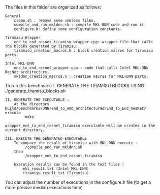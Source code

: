 The files in this folder are organized as follows:

    General
        clean.sh : remove some useless files.
        compile_and_run_mkldnn.sh : compile MKL-DNN code and run it.
        configure.h: define some configuration constants.

    Tiramisu Wrapper
        end_to_end_resnet_tiramisu_wrapper.cpp: wrapper file that calls the blocks generated by Tiramisu.
        tiramisu_creation_macros.h : block creation macros for Tiramisu parts.

    Intel MKL-DNN
        end_to_end_resnet_wrapper.cpp : code that calls Intel MKL-DNN ResNet architecture.
        mkldnn_creation_macros.h : creation macros for MKL-DNN parts.

To run this benchmark:
    I. GENERATE THE TIRAMISU BLOCKS USING
            ./generate_tiramisu_blocks.sh

    II. GENERATE THE EXECUTABLE :
        At the directory build/benchmarks/DNN/end_to_end_architectures/End_To_End_ResNet/ execute
	         make

    wrapper_end_to_end_resnet_tiramisu executable will be created in the current directory.

    III. EXECUTE THE GENERATED EXECUTABLE
        To compare the result of tiramisu with MKL-DNN execute :
            ./compile_and_run_mkldnn.sh
        then
            ./wrapper_end_to_end_resnet_tiramisu

        Execution results can be found in the text files :
            mkl_result.txt (Intel MKL-DNN)
            tiramisu_result.txt (Tiramisu)

You can adjust the number of executions in the configure.h file (to get a more precise median executions time)
